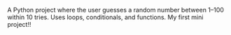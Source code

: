 A Python project where the user guesses a random number between 1–100 within 10 tries. Uses loops, conditionals, and functions. My first mini project!!
